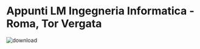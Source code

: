 # Appunti LM Ingegneria Informatica - Roma, Tor Vergata

![download](https://user-images.githubusercontent.com/55951548/224579490-acf067f1-0e45-4c71-a4ae-c248e576d69a.png)
